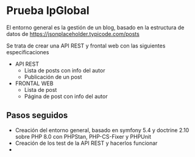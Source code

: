 # Prueba IpGlobal 

El entorno general es la gestión de un blog, basado en la estructura de datos de https://jsonplaceholder.typicode.com/posts

Se trata de crear una API REST y frontal web con las siguientes especificaciones

- API REST
  - Lista de posts con info del autor 
  - Publicación de un post
- FRONTAL WEB
  - Lista de post
  - Página de post con info del autor

## Pasos seguidos

- Creación del entorno general, basado en symfony 5.4 y doctrine 2.10 sobre PHP 8.0 con PHPStan, PHP-CS-Fixer y PHPUnit
- Creación de los test de la API REST y hacerlos funcionar
- 
